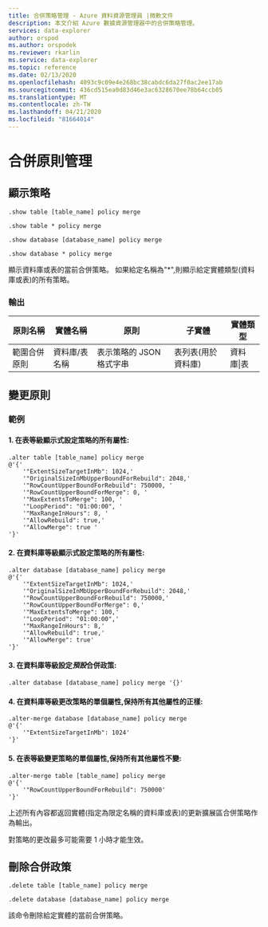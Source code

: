 ```yaml
---
title: 合併策略管理 - Azure 資料資源管理員 |微軟文件
description: 本文介紹 Azure 數據資源管理器中的合併策略管理。
services: data-explorer
author: orspod
ms.author: orspodek
ms.reviewer: rkarlin
ms.service: data-explorer
ms.topic: reference
ms.date: 02/13/2020
ms.openlocfilehash: 4093c9c09e4e268bc38cabdc6da27f0ac2ee17ab
ms.sourcegitcommit: 436cd515ea0d83d46e3ac6328670ee78b64ccb05
ms.translationtype: MT
ms.contentlocale: zh-TW
ms.lasthandoff: 04/21/2020
ms.locfileid: "81664014"
---
```

# <a name="merge-policy-management"></a>合併原則管理

## <a name="show-policy"></a>顯示策略

```kusto
.show table [table_name] policy merge

.show table * policy merge

.show database [database_name] policy merge

.show database * policy merge
```

顯示資料庫或表的當前合併策略。
如果給定名稱為"*",則顯示給定實體類型(資料庫或表)的所有策略。

### <a name="output"></a>輸出

|原則名稱 | 實體名稱 | 原則 | 子實體 | 實體類型
|---|---|---|---|---
|範圍合併原則 | 資料庫/表名稱 | 表示策略的 JSON 格式字串 | 表列表(用於資料庫)|資料庫&#124;表

## <a name="alter-policy"></a>變更原則

### <a name="examples"></a>範例

#### <a name="1-setting-all-properties-of-the-policy-explicitly-at-table-level"></a>1. 在表等級顯示式設定策略的所有屬性:

```kusto
.alter table [table_name] policy merge 
@'{'
    '"ExtentSizeTargetInMb": 1024,'
    '"OriginalSizeInMbUpperBoundForRebuild": 2048,'
    '"RowCountUpperBoundForRebuild": 750000, '
    '"RowCountUpperBoundForMerge": 0, '
    '"MaxExtentsToMerge": 100, '
    '"LoopPeriod": "01:00:00", '
    '"MaxRangeInHours": 8, '
    '"AllowRebuild": true,'
    '"AllowMerge": true '
'}'
```

#### <a name="2-setting-all-properties-of-the-policy-explicitly-at-database-level"></a>2. 在資料庫等級顯示式設定策略的所有屬性:

```kusto
.alter database [database_name] policy merge 
@'{'
    '"ExtentSizeTargetInMb": 1024,'
    '"OriginalSizeInMbUpperBoundForRebuild": 2048,'
    '"RowCountUpperBoundForRebuild": 750000,'
    '"RowCountUpperBoundForMerge": 0,'
    '"MaxExtentsToMerge": 100,'
    '"LoopPeriod": "01:00:00",'
    '"MaxRangeInHours": 8,'
    '"AllowRebuild": true,'
    '"AllowMerge": true'
'}'
```

#### <a name="3-setting-the-default-merge-policy-at-database-level"></a>3. 在資料庫等級設定*預設*合併政策:

```kusto
.alter database [database_name] policy merge '{}'
```

#### <a name="4-altering-a-single-property-of-the-policy-at-database-level-keeping-all-other-properties-as-is"></a>4. 在資料庫等級更改策略的單個屬性,保持所有其他屬性的正樣:

```kusto
.alter-merge database [database_name] policy merge
@'{'
    '"ExtentSizeTargetInMb": 1024'
'}'
```

#### <a name="5-altering-a-single-property-of-the-policy-at-table-level-keeping-all-other-properties-as-is"></a>5. 在表等級變更策略的單個屬性,保持所有其他屬性不變:

```kusto
.alter-merge table [table_name] policy merge
@'{'
    '"RowCountUpperBoundForRebuild": 750000'
'}'
```

上述所有內容都返回實體(指定為限定名稱的資料庫或表)的更新擴展區合併策略作為輸出。

對策略的更改最多可能需要 1 小時才能生效。

## <a name="delete-policy-of-merge"></a>刪除合併政策

```kusto
.delete table [table_name] policy merge

.delete database [database_name] policy merge

```

該命令刪除給定實體的當前合併策略。
